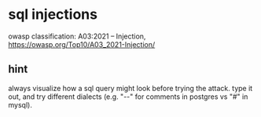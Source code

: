 # sql injections

owasp classification: A03:2021 – Injection, https://owasp.org/Top10/A03_2021-Injection/

## hint

always visualize how a sql query might look before trying the attack. type it out, and try different dialects (e.g. "--" for comments in postgres vs "#" in mysql).
